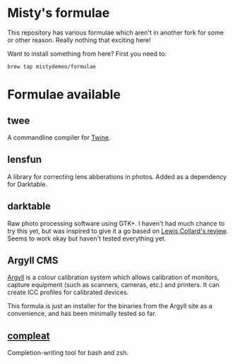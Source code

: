 Misty's formulae
================

This repository has various formulae which aren't in another fork for
some or other reason. Really nothing that exciting here!

Want to install something from here? First you need to:
```
brew tap mistydemeo/formulae
```

Formulae available
==================

twee
----

A commandline compiler for [Twine](http://gimcrackd.com/etc/src/).

lensfun
-------

A library for correcting lens abberations in photos. Added as a
dependency for Darktable.

darktable
---------

Raw photo processing software using GTK+. I haven't had much chance to
try this yet, but was inspired to give it a go based on
[Lewis Collard's review](http://lewiscollard.com/tmp/darktable-linux-review/).
Seems to work okay but haven't tested everything yet.

Argyll CMS
----------

[Argyll](http://www.argyllcms.com/) is a colour calibration system which
allows calibration of monitors, capture equipment (such as scanners,
cameras, etc.) and printers. It can create ICC profiles for calibrated
devices.

This formula is just an installer for the binaries from the Argyll site
as a convenience, and has been minimally tested so far.

[compleat](http://limpet.net/mbrubeck/2009/10/30/compleat.html)
--------

Completion-writing tool for bash and zsh.
